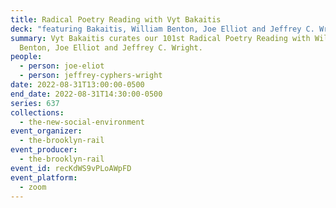 ```yaml
---
title: Radical Poetry Reading with Vyt Bakaitis
deck: "featuring Bakaitis, William Benton, Joe Elliot and Jeffrey C. Wright "
summary: Vyt Bakaitis curates our 101st Radical Poetry Reading with William
  Benton, Joe Elliot and Jeffrey C. Wright.
people:
  - person: joe-eliot
  - person: jeffrey-cyphers-wright
date: 2022-08-31T13:00:00-0500
end_date: 2022-08-31T14:30:00-0500
series: 637
collections:
  - the-new-social-environment
event_organizer:
  - the-brooklyn-rail
event_producer:
  - the-brooklyn-rail
event_id: recKdWS9vPLoAWpFD
event_platform:
  - zoom
---
```

